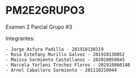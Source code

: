 # PM2E2GRUPO3
Examen 2 Parcial Grupo #3

Integrantes:

	- Jorge Asfura Padilla - 201910130119
	- Rosa Estefany Murillo Galvez - 201910130052
	- Maissa Sarmiento Castellanos - 202010050045
	- Marcela Yorleni Trochez Flores - 201910060140
	- Arnol Caballero Sarmiento - 201110210044
